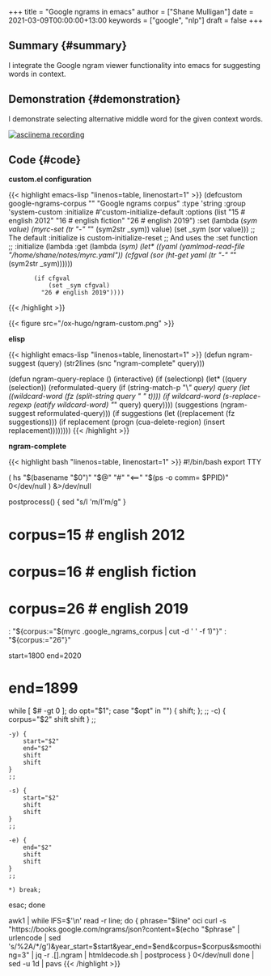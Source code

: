 +++
title = "Google ngrams in emacs"
author = ["Shane Mulligan"]
date = 2021-03-09T00:00:00+13:00
keywords = ["google", "nlp"]
draft = false
+++

## Summary {#summary}

I integrate the Google ngram viewer
functionality into emacs for suggesting words in context.


## Demonstration {#demonstration}

I demonstrate selecting alternative middle
word for the given context words.

<a title="asciinema recording" href="https://asciinema.org/a/nKcNFBl9VjLfU1kFeBkx9TIBH" target="_blank"><img alt="asciinema recording" src="https://asciinema.org/a/nKcNFBl9VjLfU1kFeBkx9TIBH.svg" /></a>


## Code {#code}

<span class="underline">**custom.el configuration**</span>

{{< highlight emacs-lisp "linenos=table, linenostart=1" >}}
(defcustom google-ngrams-corpus ""
  "Google ngrams corpus"
  :type 'string
  :group 'system-custom
  :initialize #'custom-initialize-default
  :options (list "15 # english 2012"
                 "16 # english fiction"
                 "26 # english 2019")
  :set (lambda (_sym value)
         (myrc-set (tr "-" "_" (sym2str _sym)) value)
         (set _sym (sor value)))
  ;; The default :initialize is custom-initialize-reset
  ;; And uses the :set function
  ;; :initialize (lambda
  :get (lambda (_sym)
         (let* ((yaml (yamlmod-read-file "/home/shane/notes/myrc.yaml"))
                (cfgval (sor (ht-get yaml (tr "-" "_" (sym2str _sym))))))

           (if cfgval
               (set _sym cfgval)
             "26 # english 2019"))))
{{< /highlight >}}

{{< figure src="/ox-hugo/ngram-custom.png" >}}

<span class="underline">**elisp**</span>

{{< highlight emacs-lisp "linenos=table, linenostart=1" >}}
(defun ngram-suggest (query)
  (str2lines (snc "ngram-complete" query)))

(defun ngram-query-replace ()
  (interactive)
  (if (selectionp)
      (let* ((query (selection))
             (reformulated-query (if (string-match-p "\\*" query)
                                     query
                                   (let ((wildcard-word (fz (split-string query " " t))))
                                     (if wildcard-word
                                         (s-replace-regexp (eatify wildcard-word) "*" query)
                                       query))))
             (suggestions (ngram-suggest reformulated-query)))
        (if suggestions
            (let ((replacement (fz suggestions)))
              (if replacement
                  (progn
                    (cua-delete-region)
                    (insert replacement))))))))
{{< /highlight >}}

<span class="underline">**ngram-complete**</span>

{{< highlight bash "linenos=table, linenostart=1" >}}
#!/bin/bash
export TTY

( hs "$(basename "$0")" "$@" "#" "<==" "$(ps -o comm= $PPID)" 0</dev/null ) &>/dev/null

postprocess() {
    sed "s/I 'm/I'm/g"
}

# corpus=15 # english 2012
# corpus=16 # english fiction
# corpus=26 # english 2019

: "${corpus:="$(myrc .google_ngrams_corpus | cut -d ' ' -f 1)"}"
: "${corpus:="26"}"

start=1800
end=2020
# end=1899

while [ $# -gt 0 ]; do opt="$1"; case "$opt" in
    "") { shift; }; ;;
    -c) {
        corpus="$2"
        shift
        shift
    }
    ;;

    -y) {
        start="$2"
        end="$2"
        shift
        shift
    }
    ;;

    -s) {
        start="$2"
        shift
        shift
    }
    ;;

    -e) {
        end="$2"
        shift
        shift
    }
    ;;

    *) break;
esac; done

awk1 | while IFS=$'\n' read -r line; do
    {
        phrase="$line"
        oci curl -s "https://books.google.com/ngrams/json?content=$(echo "$phrase" | urlencode | sed 's/%2A/*/g')&year_start=$start&year_end=$end&corpus=$corpus&smoothing=3" | jq -r .[].ngram | htmldecode.sh | postprocess
    } 0</dev/null
done | sed -u 1d | pavs
{{< /highlight >}}